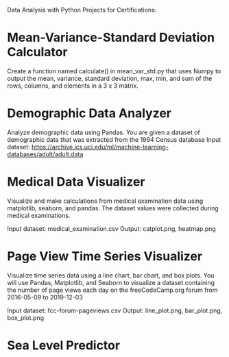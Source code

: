Data Analysis with Python Projects for Certifications:

# Mean-Variance-Standard Deviation Calculator
Create a function named calculate() in mean_var_std.py that uses Numpy to output the mean, variance, standard deviation, max, min, and sum of the rows, columns, and elements in a 3 x 3 matrix.

# Demographic Data Analyzer
Analyze demographic data using Pandas. You are given a dataset of demographic data that was extracted from the 1994 Census database 
Input dataset: https://archive.ics.uci.edu/ml/machine-learning-databases/adult/adult.data

# Medical Data Visualizer
Visualize and make calculations from medical examination data using matplotlib, seaborn, and pandas. The dataset values were collected during medical examinations.

Input dataset: medical_examination.csv
Output: catplot.png, heatmap.png

# Page View Time Series Visualizer
Visualize time series data using a line chart, bar chart, and box plots. You will use Pandas, Matplotlib, and Seaborn to visualize a dataset containing the number of page views each day on the freeCodeCamp.org forum from 2016-05-09 to 2019-12-03

Input dataset: fcc-forum-pageviews.csv
Output: line_plot.png, bar_plot.png, box_plot.png

# Sea Level Predictor
